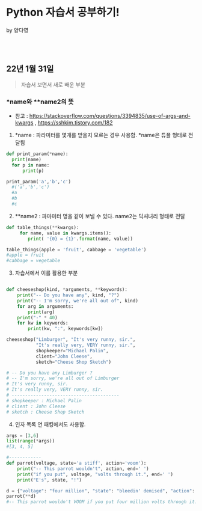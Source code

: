 # Python 자습서 공부하기! 
by 양다영

<br>
<br>

## 22년 1월 31일
>자습서 보면서 새로 배운 부분 
### *name와 **name2의 뜻
* 참고 : https://stackoverflow.com/questions/3394835/use-of-args-and-kwargs , https://sshkim.tistory.com/182

1.  *name : 파라미터를 몇개를 받을지 모르는 경우 사용함. *name은 튜플 형태로 전달됨 
  ```python
def print_param(*name):
    print(name)
    for p in name:
        print(p)

  print_param('a','b','c')
    #('a','b','c')
    #a
    #b
    #c
```

2.  **name2 : 파마미터 명을 같이 보낼 수 있다. name2는 딕셔녀리 형태로 전달 
```python
def table_things(**kwargs):
     for name, value in kwargs.items():
        print( '{0} = {1}'.format(name, value))

table_things(apple = 'fruit', cabbage = 'vegetable')
#apple = fruit
#cabbage = vegetable
```

3. 자습서에서 이를 활용한 부분 

```python

def cheeseshop(kind, *arguments, **keywords):
    print("-- Do you have any", kind, "?")
    print("-- I'm sorry, we're all out of", kind)
    for arg in arguments:
        print(arg)
    print("-" * 40)
    for kw in keywords:
        print(kw, ":", keywords[kw])

cheeseshop("Limburger", "It's very runny, sir.",
           "It's really very, VERY runny, sir.",
           shopkeeper="Michael Palin",
           client="John Cleese",
           sketch="Cheese Shop Sketch")

# -- Do you have any Limburger ?
# -- I'm sorry, we're all out of Limburger
# It's very runny, sir.
# It's really very, VERY runny, sir.
# ----------------------------------------
# shopkeeper : Michael Palin
# client : John Cleese
# sketch : Cheese Shop Sketch          


```
4. 인자 목록 언 패킹에서도 사용함. 

```python
args = [3,6]
list(range(*args))
#[3, 4, 5]

#------------
def parrot(voltage, state='a stiff', action='voom'):
    print("-- This parrot wouldn't", action, end=' ')
    print("if you put", voltage, "volts through it.", end=' ')
    print("E's", state, "!")

d = {"voltage": "four million", "state": "bleedin' demised", "action": "VOOM"}
parrot(**d)
#-- This parrot wouldn't VOOM if you put four million volts through it. E's bleedin' demised !


```

<br>
<br>


